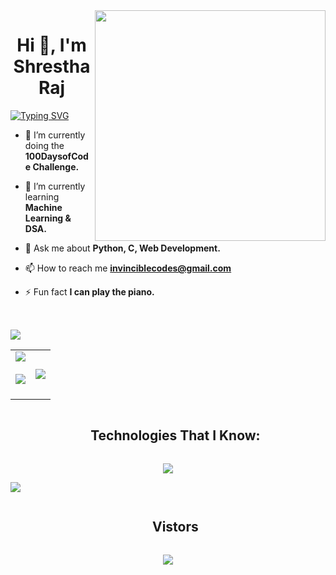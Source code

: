 <img align="right" width="369" height="369" src="https://github.com/shresthacodes/shresthacodes/assets/138806766/76283b1a-2f0c-491e-b12e-f31b8b9eb83b">
<table align ="right">


<h1 align="center">Hi 👋, I'm Shrestha Raj</h1>
<a href="https://git.io/typing-svg"><img src="https://readme-typing-svg.demolab.com?font=Fira+Code&size=18&pause=1000&color=38F3F7&center=true&vCenter=true&width=435&lines=Welcome+to+my+GitHub!;I'm+a+Tech+enthusiast+%26+ML+researcher." alt="Typing SVG" /></a>


- 🔭 I’m currently doing the **100DaysofCode Challenge.**

- 🌱 I’m currently learning **Machine Learning & DSA.**

- 💬 Ask me about **Python, C, Web Development.**

- 📫 How to reach me **invinciblecodes@gmail.com**

- ⚡ Fun fact **I can play the piano.**

  
</table>

<img src="https://user-images.githubusercontent.com/73097560/115834477-dbab4500-a447-11eb-908a-139a6edaec5c.gif">
<!--git stats-->

<table align="center">
  
<tr>
<td width="50%" align="center">
  <img  align="center"  src="https://streak-stats.demolab.com?user=shresthacodes&theme=dark-smoky&exclude_days=Sat" />
  <br><br>
    <img  align="center"  src="https://github-readme-stats.vercel.app/api/top-langs/?username=shresthacodes&layout=compact"/>
<br><br>
</td>

<td width="50%" align="center">
 <img align ="center" src="https://leetcard.jacoblin.cool/shresthacodes?theme=unicorn&font=Noto%20Sans&ext=heatmap"/>
  </td>
</tr>
</table>
  <!-- h1 with the border-->
<div id="user-content-toc">
  <ul align="center">
    <summary><h2 style="display: inline-block">Technologies That I Know:</h2></summary>
  </ul>

</div>
<!-- tech stack section -->
<p align="center">
  <a href="https://skillicons.dev">
    <img src="https://skillicons.dev/icons?i=py,c,java,html,css,js,git" /><br>
  </a>
</p>
<img src="https://user-images.githubusercontent.com/73097560/115834477-dbab4500-a447-11eb-908a-139a6edaec5c.gif">
<p>
  <div id="user-content-toc">
  <ul align="center">
    <summary><h2 style="display: inline-block">Vistors</h2></summary>
  </ul>
</div>
  <p align="center">
  <img align="center" src="https://profile-counter.glitch.me/shresthacodes/count.svg" />
</p>

